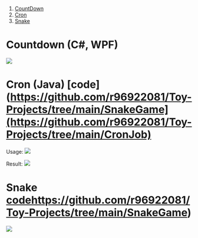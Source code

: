  1. [CountDown](#Countdown (C#, WPF))
 2. [Cron](#Cron (Java))
 3. [Snake](#Snake)

# Countdown (C#, WPF)

![](https://r96922081.github.io/images/countdown1.png)

# Cron (Java) [code](https://github.com/r96922081/Toy-Projects/tree/main/SnakeGame](https://github.com/r96922081/Toy-Projects/tree/main/CronJob)

Usage: 
![](https://r96922081.github.io/images/cron1.png)

Result:
![](https://r96922081.github.io/images/cron2.png)


# Snake [code](https://github.com/r96922081/Toy-Projects/tree/main/SnakeGame)https://github.com/r96922081/Toy-Projects/tree/main/SnakeGame)
![](https://r96922081.github.io/images/snake.png)

